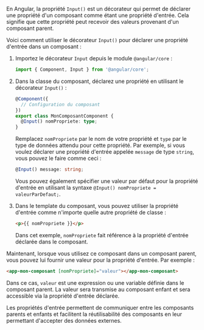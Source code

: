 En Angular, la propriété `Input()` est un décorateur qui permet de déclarer une propriété d'un composant comme étant une propriété d'entrée. Cela signifie que cette propriété peut recevoir des valeurs provenant d'un composant parent.

Voici comment utiliser le décorateur `Input()` pour déclarer une propriété d'entrée dans un composant :

1. Importez le décorateur `Input` depuis le module `@angular/core` :

   ```typescript
   import { Component, Input } from '@angular/core';
   ```

2. Dans la classe du composant, déclarez une propriété en utilisant le décorateur `Input()` :

   ```typescript
   @Component({
     // Configuration du composant
   })
   export class MonComposantComponent {
     @Input() nomPropriete: type;
   }
   ```

   Remplacez `nomPropriete` par le nom de votre propriété et `type` par le type de données attendu pour cette propriété. Par exemple, si vous voulez déclarer une propriété d'entrée appelée `message` de type `string`, vous pouvez le faire comme ceci :

   ```typescript
   @Input() message: string;
   ```

   Vous pouvez également spécifier une valeur par défaut pour la propriété d'entrée en utilisant la syntaxe `@Input() nomPropriete = valeurParDefaut;`.

3. Dans le template du composant, vous pouvez utiliser la propriété d'entrée comme n'importe quelle autre propriété de classe :

   ```html
   <p>{{ nomPropriete }}</p>
   ```

   Dans cet exemple, `nomPropriete` fait référence à la propriété d'entrée déclarée dans le composant.

Maintenant, lorsque vous utilisez ce composant dans un composant parent, vous pouvez lui fournir une valeur pour la propriété d'entrée. Par exemple :

```html
<app-mon-composant [nomPropriete]="valeur"></app-mon-composant>
```

Dans ce cas, `valeur` est une expression ou une variable définie dans le composant parent. La valeur sera transmise au composant enfant et sera accessible via la propriété d'entrée déclarée.

Les propriétés d'entrée permettent de communiquer entre les composants parents et enfants et facilitent la réutilisabilité des composants en leur permettant d'accepter des données externes.